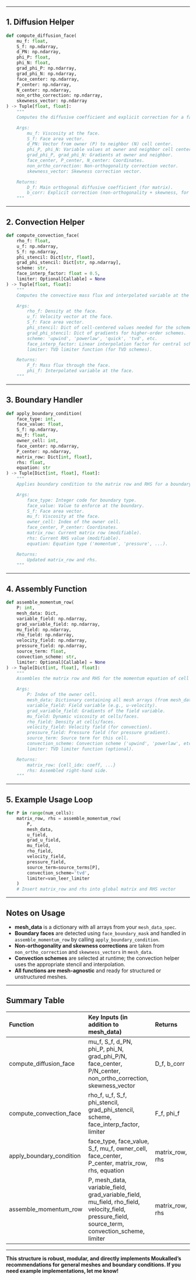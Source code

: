 
---

## 1. **Diffusion Helper**

```python
def compute_diffusion_face(
    mu_f: float,
    S_f: np.ndarray,
    d_PN: np.ndarray,
    phi_P: float,
    phi_N: float,
    grad_phi_P: np.ndarray,
    grad_phi_N: np.ndarray,
    face_center: np.ndarray,
    P_center: np.ndarray,
    N_center: np.ndarray,
    non_ortho_correction: np.ndarray,
    skewness_vector: np.ndarray
) -> Tuple[float, float]:
    """
    Computes the diffusive coefficient and explicit correction for a face.

    Args:
        mu_f: Viscosity at the face.
        S_f: Face area vector.
        d_PN: Vector from owner (P) to neighbor (N) cell center.
        phi_P, phi_N: Variable values at owner and neighbor cell centers.
        grad_phi_P, grad_phi_N: Gradients at owner and neighbor.
        face_center, P_center, N_center: Coordinates.
        non_ortho_correction: Non-orthogonality correction vector.
        skewness_vector: Skewness correction vector.

    Returns:
        D_f: Main orthogonal diffusive coefficient (for matrix).
        b_corr: Explicit correction (non-orthogonality + skewness, for RHS).
    """
```


---

## 2. **Convection Helper**

```python
def compute_convection_face(
    rho_f: float,
    u_f: np.ndarray,
    S_f: np.ndarray,
    phi_stencil: Dict[str, float],
    grad_phi_stencil: Dict[str, np.ndarray],
    scheme: str,
    face_interp_factor: float = 0.5,
    limiter: Optional[Callable] = None
) -> Tuple[float, float]:
    """
    Computes the convective mass flux and interpolated variable at the face.

    Args:
        rho_f: Density at the face.
        u_f: Velocity vector at the face.
        S_f: Face area vector.
        phi_stencil: Dict of cell-centered values needed for the scheme.
        grad_phi_stencil: Dict of gradients for higher-order schemes.
        scheme: 'upwind', 'powerlaw', 'quick', 'tvd', etc.
        face_interp_factor: Linear interpolation factor for central schemes.
        limiter: TVD limiter function (for TVD schemes).

    Returns:
        F_f: Mass flux through the face.
        phi_f: Interpolated variable at the face.
    """
```


---

## 3. **Boundary Handler**

```python
def apply_boundary_condition(
    face_type: int,
    face_value: float,
    S_f: np.ndarray,
    mu_f: float,
    owner_cell: int,
    face_center: np.ndarray,
    P_center: np.ndarray,
    matrix_row: Dict[int, float],
    rhs: float,
    equation: str
) -> Tuple[Dict[int, float], float]:
    """
    Applies boundary condition to the matrix row and RHS for a boundary face.

    Args:
        face_type: Integer code for boundary type.
        face_value: Value to enforce at the boundary.
        S_f: Face area vector.
        mu_f: Viscosity at the face.
        owner_cell: Index of the owner cell.
        face_center, P_center: Coordinates.
        matrix_row: Current matrix row (modifiable).
        rhs: Current RHS value (modifiable).
        equation: Equation type ('momentum', 'pressure', ...).

    Returns:
        Updated matrix_row and rhs.
    """
```


---

## 4. **Assembly Function**

```python
def assemble_momentum_row(
    P: int,
    mesh_data: Dict,
    variable_field: np.ndarray,
    grad_variable_field: np.ndarray,
    mu_field: np.ndarray,
    rho_field: np.ndarray,
    velocity_field: np.ndarray,
    pressure_field: np.ndarray,
    source_term: float,
    convection_scheme: str,
    limiter: Optional[Callable] = None
) -> Tuple[Dict[int, float], float]:
    """
    Assembles the matrix row and RHS for the momentum equation of cell P.

    Args:
        P: Index of the owner cell.
        mesh_data: Dictionary containing all mesh arrays (from mesh_data_spec).
        variable_field: Field variable (e.g., u-velocity).
        grad_variable_field: Gradients of the field variable.
        mu_field: Dynamic viscosity at cells/faces.
        rho_field: Density at cells/faces.
        velocity_field: Velocity field (for convection).
        pressure_field: Pressure field (for pressure gradient).
        source_term: Source term for this cell.
        convection_scheme: Convection scheme ('upwind', 'powerlaw', etc.).
        limiter: TVD limiter function (optional).

    Returns:
        matrix_row: {cell_idx: coeff, ...}
        rhs: Assembled right-hand side.
    """
```


---

## 5. **Example Usage Loop**

```python
for P in range(num_cells):
    matrix_row, rhs = assemble_momentum_row(
        P,
        mesh_data,
        u_field,
        grad_u_field,
        mu_field,
        rho_field,
        velocity_field,
        pressure_field,
        source_term=source_terms[P],
        convection_scheme='tvd',
        limiter=van_leer_limiter
    )
    # Insert matrix_row and rhs into global matrix and RHS vector
```


---

## **Notes on Usage**

- **mesh_data** is a dictionary with all arrays from your `mesh_data_spec`.
- **Boundary faces** are detected using `face_boundary_mask` and handled in `assemble_momentum_row` by calling `apply_boundary_condition`.
- **Non-orthogonality and skewness corrections** are taken from `non_ortho_correction` and `skewness_vectors` in `mesh_data`.
- **Convection schemes** are selected at runtime; the convection helper uses the appropriate stencil and interpolation.
- **All functions are mesh-agnostic** and ready for structured or unstructured meshes.

---

## **Summary Table**

| Function | Key Inputs (in addition to mesh_data) | Returns |
| :-- | :-- | :-- |
| compute_diffusion_face | mu_f, S_f, d_PN, phi_P, phi_N, grad_phi_P/N, face_center, P/N_center, non_ortho_correction, skewness_vector | D_f, b_corr |
| compute_convection_face | rho_f, u_f, S_f, phi_stencil, grad_phi_stencil, scheme, face_interp_factor, limiter | F_f, phi_f |
| apply_boundary_condition | face_type, face_value, S_f, mu_f, owner_cell, face_center, P_center, matrix_row, rhs, equation | matrix_row, rhs |
| assemble_momentum_row | P, mesh_data, variable_field, grad_variable_field, mu_field, rho_field, velocity_field, pressure_field, source_term, convection_scheme, limiter | matrix_row, rhs |


---

**This structure is robust, modular, and directly implements Moukalled’s recommendations for general meshes and boundary conditions. If you need example implementations, let me know!**

